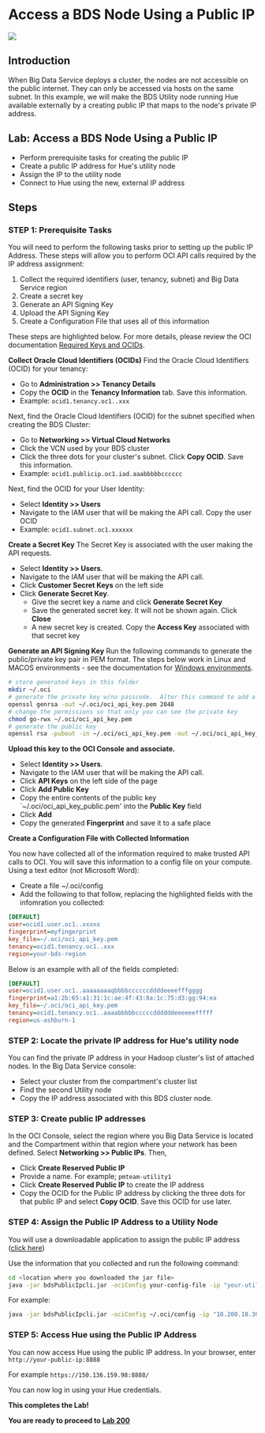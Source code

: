 # Access a BDS Node Using a Public IP
  ![](images/100/Title-100.png)

## Introduction

When Big Data Service deploys a cluster, the nodes are not accessible on the public internet.  They can only be accessed via hosts on the same subnet.  In this example, we will make the BDS Utility node running Hue available externally by a creating public IP that maps to the node's private IP address.

## Lab:  Access a BDS Node Using a Public IP

* Perform prerequisite tasks for creating the public IP
* Create a public IP address for Hue's utility node
* Assign the IP to the utility node
* Connect to Hue using the new, external IP address

## Steps

### **STEP 1:** Prerequisite Tasks 
You will need to perform the following tasks prior to setting up the public IP Address.  These steps will allow you to perform OCI API calls required by the IP address assignment:
1. Collect the required identifiers (user, tenancy, subnet) and Big Data Service region
1. Create a secret key
1. Generate an API Signing Key
1. Upload the API Signing Key
1. Create a Configuration File that uses all of this information

These steps are highlighted below.  For more details, please review the OCI documentation [Required Keys and OCIDs](https://docs.cloud.oracle.com/iaas/Content/API/Concepts/apisigningkey.htm).

**Collect Oracle Cloud Identifiers (OCIDs)**
Find the Oracle Cloud Identifiers (OCID) for your tenancy:
* Go to **Administration >> Tenancy Details**
* Copy the **OCID** in the **Tenancy Information** tab.  Save this information.
* Example:  `ocid1.tenancy.oc1..xxx`

Next, find the Oracle Cloud Identifiers (OCID) for the subnet specified when creating the BDS Cluster:
* Go to **Networking >> Virtual Cloud Networks**
* Click the VCN used by your BDS cluster
* Click the three dots for your cluster's subnet.  Click **Copy OCID**.  Save this information.
* Example:  `ocid1.publicip.oc1.iad.aaabbbbbcccccc`

Next, find the OCID for your User Identity:
* Select **Identity >> Users**
* Navigate to the IAM user that will be making the API call.  Copy the user OCID
* Example:  `ocid1.subnet.oc1.xxxxxx`

**Create a Secret Key**
The Secret Key is associated with the user making the API requests.  
* Select **Identity >> Users**.  
* Navigate to the IAM user that will be making the API call.
* Click **Customer Secret Keys** on the left side
* Click **Generate Secret Key**.  
    * Give the secret key a name and click **Generate Secret Key**
    * Save the generated secret key.  It will not be shown again.  Click **Close**
    * A new secret key is created.  Copy the **Access Key** associated with that secret key

**Generate an API Signing Key**
Run the following commands to generate the public/private key pair in PEM format.  The steps below work in Linux and MACOS environments - see the documentation for [Windows environments](https://docs.cloud.oracle.com/iaas/Content/API/Concepts/apisigningkey.htm).
```bash
# store generated keys in this folder
mkdir ~/.oci
# generate the private key w/no passcode.  Alter this command to add a passcode
openssl genrsa -out ~/.oci/oci_api_key.pem 2048
# change the permissions so that only you can see the private key
chmod go-rwx ~/.oci/oci_api_key.pem
# generate the public key
openssl rsa -pubout -in ~/.oci/oci_api_key.pem -out ~/.oci/oci_api_key_public.pem
```

**Upload this key to the OCI Console and associate.**
* Select **Identity >> Users**.  
* Navigate to the IAM user that will be making the API call.
* Click **API Keys** on the left side of the page
* Click **Add Public Key**
* Copy the entire contents of the public key `~/.oci/oci_api_key_public.pem' into the **Public Key** field
* Click **Add**
* Copy the generated **Fingerprint** and save it to a safe place

**Create a Configuration File with Collected Information**

You now have collected all of the information required to make trusted API calls to OCI.  You will save this information to a config file on your compute.  Using a text editor (not Microsoft Word):
* Create a file ~/.oci/config
* Add the following to that follow, replacing the highlighted fields with the infomration you collected:
```INI
[DEFAULT]
user=ocid1.user.oc1..xxxxx
fingerprint=myfingerprint
key_file=~/.oci/oci_api_key.pem
tenancy=ocid1.tenancy.oc1..xxx
region=your-bds-region
```
Below is an example with all of the fields completed:
```INI
[DEFAULT]
user=ocid1.user.oc1..aaaaaaaaqbbbbccccccddddeeeefffgggg
fingerprint=a1:2b:65:a1:31:1c:ae:4f:43:8a:1c:75:d3:gg:94:ea
key_file=~/.oci/oci_api_key.pem
tenancy=ocid1.tenancy.oc1..aaaabbbbbcccccddddddeeeeeefffff
region=us-ashburn-1
```

### **STEP 2:** Locate the private IP address for Hue's utility node
You can find the private IP address in your Hadoop cluster's list of attached nodes.  In the Big Data Service console: 
* Select your cluster from the compartment's cluster list
* Find the second Utility node
* Copy the IP address associated with this BDS cluster node.


### **STEP 3:** Create public IP addresses
In the OCI Console, select the region where you Big Data Service is located and the Compartment within that region where your network has been defined.  Select **Networking >> Public IPs**.  Then,
* Click **Create Reserved Public IP**
* Provide a name.  For example; `pmteam-utility1`
* Click **Create Reserved Public IP** to create the IP address
* Copy the OCID for the Public IP address by clicking the three dots for that public IP and select **Copy OCID**.  Save this OCID for use later.


### **STEP 4:** Assign the Public IP Address to a Utility Node
You will use a downloadable application to assign the public IP address ([click here](https://confluence.oci.oraclecorp.com/pages/viewpage.action?spaceKey=BDSOCI&title=Public+IP+Assignment+and+Un-assignment+On+OCI&preview=/164693968/164871250/bdsPublicIpcli.jar))

Use the information that you collected and run the following command:

```bash
cd <location where you downloaded the jar file>
java -jar bdsPublicIpcli.jar -ociConfig your-config-file -ip "your-utility-node-private-ip" -subnetId "your-subnet-ocid" -operation attach -publicIpId "your-public-ip-ocid"
```

For example:
```bash
java -jar bdsPublicIpcli.jar -ociConfig ~/.oci/config -ip "10.200.18.30" -subnetId "ocid1.subnet.oc1.iad.aaaaaaaacb7rucoodgxp75b7srwgni2kkykutpugzwhdcesw76iwxcfruoya" -operation attach -publicIpId "ocid1.publicip.oc1.iad.aaaaaaaavgc4tmwohvca6me4uue4csi3vnbsr2hdvli5zavuaga5eath7i5q"
```
### **STEP 5:** Access Hue using the Public IP Address
You can now access Hue using the public IP address.  In your browser, enter
`http://your-public-ip:8888`

For example
`https://150.136.159.98:8888/`

You can now log in using your Hue credentials.

**This completes the Lab!**

**You are ready to proceed to [Lab 200](LabGuide200.md)**
